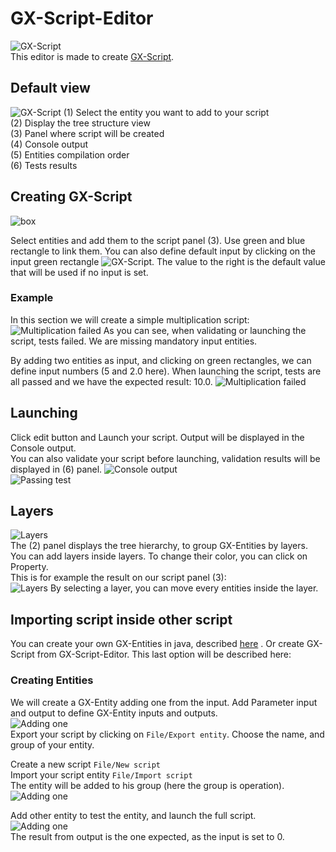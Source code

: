 # GX-Script-Editor
![GX-Script](https://raw.githubusercontent.com/eadgyo/GX-Script-Editor/master/img/example.PNG)  
This editor is made to create [GX-Script](https://github.com/eadgyo/GX-Script).

## Default view
![GX-Script](https://raw.githubusercontent.com/eadgyo/GX-Script-Editor/master/img/frame.PNG)
(1) Select the entity you want to add to your script  
(2) Display the tree structure view  
(3) Panel where script will be created  
(4) Console output  
(5) Entities compilation order  
(6) Tests results  

## Creating GX-Script
![box](https://raw.githubusercontent.com/eadgyo/GX-Script-Editor/master/img/box.PNG)

Select entities and add them to the script panel (3). 
Use green and blue rectangle to link them. You can also define default input by clicking on the input green rectangle ![GX-Script](https://raw.githubusercontent.com/eadgyo/GX-Script-Editor/master/img/greenbox.PNG). The value to the right is the default value that will be used if no input is set.

### Example
In this section we will create a simple multiplication script:  
![Multiplication failed](https://raw.githubusercontent.com/eadgyo/GX-Script-Editor/master/img/multiply_failed.PNG)
As you can see, when validating or launching the script, tests failed. We are missing mandatory input entities.

By adding two entities as input, and clicking on green rectangles, we can define input numbers (5 and 2.0 here). When launching the script, tests are all passed and we have the expected result: 10.0.
![Multiplication failed](https://raw.githubusercontent.com/eadgyo/GX-Script-Editor/master/img/multiply_valid.PNG)



## Launching
Click edit button and Launch your script. Output will be displayed in the Console output.  
You can also validate your script before launching, validation results will be displayed in (6) panel.
![Console output](https://raw.githubusercontent.com/eadgyo/GX-Script-Editor/master/img/egx_example_cons.PNG)  
![Passing test](https://raw.githubusercontent.com/eadgyo/GX-Script-Editor/master/img/validation_failed.PNG)

## Layers
![Layers](https://raw.githubusercontent.com/eadgyo/GX-Script-Editor/master/img/LayerPanel.PNG)  
The (2) panel displays the tree hierarchy, to group GX-Entities by layers. You can add layers inside layers. To change their color, you can click on Property.  
This is for example the result on our script panel (3):  
![Layers](https://raw.githubusercontent.com/eadgyo/GX-Script-Editor/master/img/layerDemo.PNG)
By selecting a layer, you can move every entities inside the layer.  

## Importing script inside other script
You can create your own GX-Entities in java, described [here]() . Or create GX-Script from GX-Script-Editor.
This last option will be described here:

### Creating Entities
We will create a GX-Entity adding one from the input. Add Parameter input and output to define GX-Entity inputs and outputs.  
![Adding one](https://raw.githubusercontent.com/eadgyo/GX-Script-Editor/master/img/function.PNG)  
Export your script by clicking on ```File/Export entity```. Choose the name, and group of your entity.  

Create a new script ```File/New script```  
Import your script entity ```File/Import script```  
The entity will be added to his group (here the group is operation).  
![Adding one](https://raw.githubusercontent.com/eadgyo/GX-Script-Editor/master/img/addingOneGroup.PNG)  

Add other entity to test the entity, and launch the full script.  
![Adding one](https://raw.githubusercontent.com/eadgyo/GX-Script-Editor/master/img/addingOne.PNG)  
The result from output is the one expected, as the input is set to 0.  
